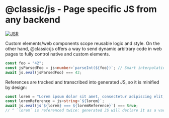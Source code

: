 # @classic/js - Page specific JS from any backend

[![JSR](https://jsr.io/badges/@classic/js)](https://jsr.io/@classic/js)

Custom elements/web components scope reusable logic and style.
On the other hand, @classic/js offers a way to send dynamic arbitrary code in web pages to fully control native and custom elements.

```ts
const foo = "42";
const jsParsedFoo = js<number>`parseInt(${foo})`; // Smart interpolation will result in `parseInt("42")`
await js.eval(jsParsedFoo) === 42;
```

References are tracked and transcribed into generated JS, so it is minified by design:

```ts
const lorem = "Lorem ipsum dolor sit amet, consectetur adipiscing elit, sed do eiusmod tempor incididunt ut labore et dolore magna aliqua. Ut enim ad minim veniam, quis nostrud exercitation ullamco laboris nisi ut aliquip ex ea commodo consequat. Duis aute irure dolor in reprehenderit in voluptate velit esse cillum dolore eu fugiat nulla pariatur. Excepteur sint occaecat cupidatat non proident, sunt in culpa qui officia deserunt mollit anim id est laborum.";
const loremReference = js<string>`${lorem}`;
await js.eval(js`${lorem} === ${loremReference}`) === true;
// ^ `lorem` is referenced twice: generated JS will declare it as a variable
```
